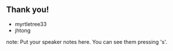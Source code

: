 ##  Thank you\!

<ul>
	<li><i class="fa fa-github-square"></i> myrtletree33</li>
	<li><i class="fa fa-bitbucket-square"></i> jhtong</li>
</ul>

note:
    Put your speaker notes here.
    You can see them pressing 's'.
